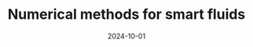 ---
title: "Numerical methods for smart fluids"
collection: talks
type: "Talk"
permalink: /talks/2024-10-talk-26
venue: "Numerics Seminar, University of Pisa"
date: 2024-10-01
location: "Pisa,  Italy"
status: "upcoming"
--- 